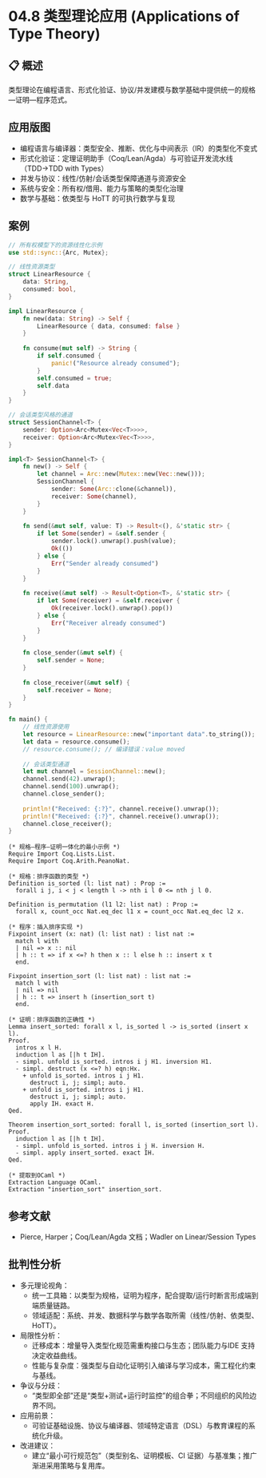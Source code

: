 # 04.8 类型理论应用 (Applications of Type Theory)

## 📋 概述

类型理论在编程语言、形式化验证、协议/并发建模与数学基础中提供统一的规格—证明—程序范式。

## 应用版图

- 编程语言与编译器：类型安全、推断、优化与中间表示（IR）的类型化不变式
- 形式化验证：定理证明助手（Coq/Lean/Agda）与可验证开发流水线（TDD→TDD with Types）
- 并发与协议：线性/仿射/会话类型保障通道与资源安全
- 系统与安全：所有权/借用、能力与策略的类型化治理
- 数学与基础：依类型与 HoTT 的可执行数学与复现

## 案例

```rust
// 所有权模型下的资源线性化示例
use std::sync::{Arc, Mutex};

// 线性资源类型
struct LinearResource {
    data: String,
    consumed: bool,
}

impl LinearResource {
    fn new(data: String) -> Self {
        LinearResource { data, consumed: false }
    }
    
    fn consume(mut self) -> String {
        if self.consumed {
            panic!("Resource already consumed");
        }
        self.consumed = true;
        self.data
    }
}

// 会话类型风格的通道
struct SessionChannel<T> {
    sender: Option<Arc<Mutex<Vec<T>>>>,
    receiver: Option<Arc<Mutex<Vec<T>>>>,
}

impl<T> SessionChannel<T> {
    fn new() -> Self {
        let channel = Arc::new(Mutex::new(Vec::new()));
        SessionChannel {
            sender: Some(Arc::clone(&channel)),
            receiver: Some(channel),
        }
    }
    
    fn send(&mut self, value: T) -> Result<(), &'static str> {
        if let Some(sender) = &self.sender {
            sender.lock().unwrap().push(value);
            Ok(())
        } else {
            Err("Sender already consumed")
        }
    }
    
    fn receive(&mut self) -> Result<Option<T>, &'static str> {
        if let Some(receiver) = &self.receiver {
            Ok(receiver.lock().unwrap().pop())
        } else {
            Err("Receiver already consumed")
        }
    }
    
    fn close_sender(&mut self) {
        self.sender = None;
    }
    
    fn close_receiver(&mut self) {
        self.receiver = None;
    }
}

fn main() {
    // 线性资源使用
    let resource = LinearResource::new("important data".to_string());
    let data = resource.consume();
    // resource.consume(); // 编译错误：value moved
    
    // 会话类型通道
    let mut channel = SessionChannel::new();
    channel.send(42).unwrap();
    channel.send(100).unwrap();
    channel.close_sender();
    
    println!("Received: {:?}", channel.receive().unwrap());
    println!("Received: {:?}", channel.receive().unwrap());
    channel.close_receiver();
}
```

```coq
(* 规格—程序—证明一体化的最小示例 *)
Require Import Coq.Lists.List.
Require Import Coq.Arith.PeanoNat.

(* 规格：排序函数的类型 *)
Definition is_sorted (l: list nat) : Prop :=
  forall i j, i < j < length l -> nth i l 0 <= nth j l 0.

Definition is_permutation (l1 l2: list nat) : Prop :=
  forall x, count_occ Nat.eq_dec l1 x = count_occ Nat.eq_dec l2 x.

(* 程序：插入排序实现 *)
Fixpoint insert (x: nat) (l: list nat) : list nat :=
  match l with
  | nil => x :: nil
  | h :: t => if x <=? h then x :: l else h :: insert x t
  end.

Fixpoint insertion_sort (l: list nat) : list nat :=
  match l with
  | nil => nil
  | h :: t => insert h (insertion_sort t)
  end.

(* 证明：排序函数的正确性 *)
Lemma insert_sorted: forall x l, is_sorted l -> is_sorted (insert x l).
Proof.
  intros x l H.
  induction l as [|h t IH].
  - simpl. unfold is_sorted. intros i j H1. inversion H1.
  - simpl. destruct (x <=? h) eqn:Hx.
    + unfold is_sorted. intros i j H1.
      destruct i, j; simpl; auto.
    + unfold is_sorted. intros i j H1.
      destruct i, j; simpl; auto.
      apply IH. exact H.
Qed.

Theorem insertion_sort_sorted: forall l, is_sorted (insertion_sort l).
Proof.
  induction l as [|h t IH].
  - simpl. unfold is_sorted. intros i j H. inversion H.
  - simpl. apply insert_sorted. exact IH.
Qed.

(* 提取到OCaml *)
Extraction Language OCaml.
Extraction "insertion_sort" insertion_sort.
```

## 参考文献

- Pierce, Harper；Coq/Lean/Agda 文档；Wadler on Linear/Session Types

## 批判性分析

- 多元理论视角：
  - 统一工具箱：以类型为规格，证明为程序，配合提取/运行时断言形成端到端质量链路。
  - 领域适配：系统、并发、数据科学与数学各取所需（线性/仿射、依类型、HoTT）。
- 局限性分析：
  - 迁移成本：增量导入类型化规范需重构接口与生态；团队能力与IDE 支持决定收益曲线。
  - 性能与复杂度：强类型与自动化证明引入编译与学习成本，需工程化约束与基线。
- 争议与分歧：
  - “类型即全部”还是“类型+测试+运行时监控”的组合拳；不同组织的风险边界不同。
- 应用前景：
  - 可验证基础设施、协议与编译器、领域特定语言（DSL）与教育课程的系统化升级。
- 改进建议：
  - 建立“最小可行规范包”（类型别名、证明模板、CI 证据）与基准集；推广渐进采用策略与复用库。
